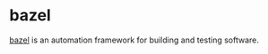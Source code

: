 # bazel

[bazel](https://bazel.build/) is an automation framework for building and testing software.
